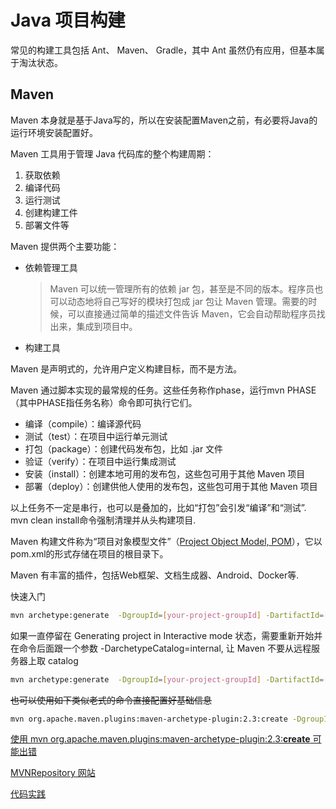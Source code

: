 # Java 项目构建

常见的构建工具包括 Ant、 Maven、 Gradle，其中 Ant 虽然仍有应用，但基本属于淘汰状态。

## Maven

Maven 本身就是基于Java写的，所以在安装配置Maven之前，有必要将Java的运行环境安装配置好。

Maven 工具用于管理 Java 代码库的整个构建周期：

1. 获取依赖
2. 编译代码
3. 运行测试
4. 创建构建工件
5. 部署文件等

Maven 提供两个主要功能：

* 依赖管理工具
    > Maven 可以统一管理所有的依赖 jar 包，甚至是不同的版本。程序员也可以动态地将自己写好的模块打包成 jar 包让 Maven 管理。需要的时候，可以直接通过简单的描述文件告诉 Maven，它会自动帮助程序员找出来，集成到项目中。
* 构建工具

Maven 是声明式的，允许用户定义构建目标，而不是方法。

Maven 通过脚本实现的最常规的任务。这些任务称作phase，运行mvn PHASE（其中PHASE指任务名称）命令即可执行它们。

* 编译（compile）：编译源代码
* 测试（test）：在项目中运行单元测试
* 打包（package）：创建代码发布包，比如 .jar 文件
* 验证（verify）：在项目中运行集成测试
* 安装（install）：创建本地可用的发布包，这些包可用于其他 Maven 项目
* 部署（deploy）：创建供他人使用的发布包，这些包可用于其他 Maven 项目

以上任务不一定是串行，也可以是叠加的，比如“打包”会引发“编译”和“测试”. mvn clean install命令强制清理并从头构建项目.

Maven 构建文件称为“项目对象模型文件”（[Project Object Model, POM](https://maven.apache.org/guides/introduction/introduction-to-the-pom.html)），它以pom.xml的形式存储在项目的根目录下。

Maven 有丰富的插件，包括Web框架、文档生成器、Android、Docker等.

快速入门

```bash
mvn archetype:generate  -DgroupId=[your-project-groupId] -DartifactId=[your-project-name] 
```

如果一直停留在 Generating project in Interactive mode 状态，需要重新开始并在命令后面跟一个参数 -DarchetypeCatalog=internal, 让 Maven 不要从远程服务器上取 catalog
```bash
mvn archetype:generate  -DgroupId=[your-project-groupId] -DartifactId=[your-project-name] -DarchetypeCatalog=internal
```

~~也可以使用如下类似老式的命令直接配置好基础信息~~
```bash
mvn org.apache.maven.plugins:maven-archetype-plugin:2.3:create -DgroupId=now.geextudio -DartifactId=mavenlab002 -DpackageName=now.geextudio.mavenlab002 -DarchetypeCatalog=internal
```

[使用 mvn org.apache.maven.plugins:maven-archetype-plugin:2.3:**create** 可能出错](https://blog.csdn.net/wuliusir/article/details/49906217)

[MVNRepository 网站](https://mvnrepository.com/)

[代码实践](../../src/languagelab/java/mavenlab/)
